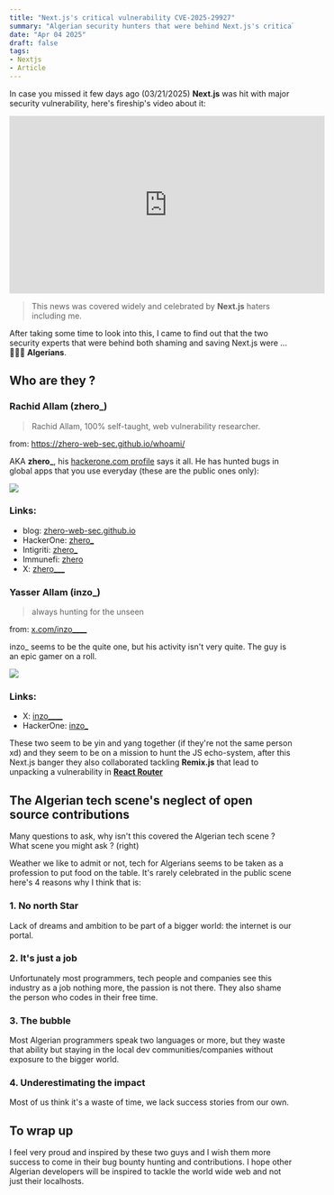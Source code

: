 ```yaml
---
title: "Next.js's critical vulnerability CVE-2025-29927"
summary: "Algerian security hunters that were behind Next.js's critical vulnerability CVE-2025-29927"
date: "Apr 04 2025"
draft: false
tags:
- Nextjs
- Article
---
```


In case you missed it few days ago (03/21/2025) <b>Next.js</b> was hit with major security vulnerability, here's fireship's video about it:

<iframe class="w-full" width="560" height="315" src="https://www.youtube.com/embed/AaCnBOqyvIM?si=TXGpIewUg1pqOX7h" title="YouTube video player" frameborder="0" allow="accelerometer; autoplay; clipboard-write; encrypted-media; gyroscope; picture-in-picture; web-share" referrerpolicy="strict-origin-when-cross-origin" allowfullscreen></iframe>

> This news was covered widely and celebrated by <b>Next.js</b> haters including me.

After taking some time to look into this, I came to find out that the two security experts that were behind both shaming and saving Next.js were ... 🥁🥁🥁 <b>Algerians</b>.

## Who are they ?

### Rachid Allam (zhero_)

>Rachid Allam, 100% self-taught, web vulnerability researcher.

from: https://zhero-web-sec.github.io/whoami/

AKA <b>zhero_</b>, his <a href="https://hackerone.com/zhero_/hacktivity">hackerone.com profile</a> says it all.
He has hunted bugs in global apps that you use everyday (these are the public ones only):

<img src="/images/blog/zhero-hackerone.png" />

### Links:

- blog: <a href="https://zhero-web-sec.github.io/whoami/" target="_blank">zhero-web-sec.github.io</a>
- HackerOne: <a href="https://hackerone.com/zhero_" target="_blank">zhero_</a>
- Intigriti: <a href="https://app.intigriti.com/researcher/profile/zhero_" target="_blank">zhero_</a>
- Immunefi: <a href="https://immunefi.com/profile/zhero" target="_blank">zhero</a>
- X: <a href="https://x.com/zhero___" target="_blank">zhero___</a>

### Yasser Allam (inzo_)

>always hunting for the unseen

from: <a href="https://x.com/inzo____" >x.com/inzo____</a>

inzo_ seems to be the quite one, but his activity isn't very quite. The guy is an epic gamer on a roll.

<img src="/images/blog/inzo-hackerone.png" />

### Links:
- X: <a href="https://x.com/inzo____" target="_blank">inzo____</a>
- HackerOne: <a href="https://hackerone.com/inzo_" target="_blank">inzo_</a>

These two seem to be yin and yang together (if they're not the same person xd) and they seem to be on a mission to hunt the JS echo-system, after this Next.js banger they also collaborated tackling <b>Remix.js</b> that lead to unpacking a vulnerability in <a href="https://zhero-web-sec.github.io/research-and-things/react-router-and-the-remixed-path" target="_blank"><b>React Router</b></a>

## The Algerian tech scene's neglect of open source contributions

Many questions to ask, why isn't this covered the Algerian tech scene ? What scene you might ask ? (right)

Weather we like to admit or not, tech for Algerians seems to be taken as a profession to put food on the table. It's rarely celebrated in the public scene here's 4 reasons why I think that is:

### 1. No north Star
Lack of dreams and ambition to be part of a bigger world: the internet is our portal.

### 2. It's just a job
Unfortunately most programmers, tech people and companies see this industry as a job nothing more, the passion is not there.
They also shame the person who codes in their free time.

### 3. The bubble
Most Algerian programmers speak two languages or more, but they waste that ability but staying in the local dev communities/companies without exposure to the bigger world.

### 4. Underestimating the impact
Most of us think it's a waste of time, we lack success stories from our own.

## To wrap up
I feel very proud and inspired by these two guys and I wish them more success to come in their bug bounty hunting and contributions.
I hope other Algerian developers will be inspired to tackle the world wide web and not just their localhosts.
